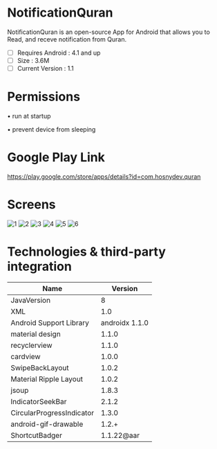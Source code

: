 # NotificationQuran
NotificationQuran is an open-source App for Android that allows you to Read, and receve notification from Quran.

- [ ] Requires Android : 4.1 and up
- [ ] Size : 3.6M
- [ ] Current Version : 1.1

# Permissions 
•	run at startup

•	prevent device from sleeping

# Google Play Link
https://play.google.com/store/apps/details?id=com.hosnydev.quran

# Screens
![1](https://lh3.googleusercontent.com/OSPH7uGjWL6aGE1Wx8bZGEv9jw7tAvP0j0_712Kht3gtFPD-sKZH8A8stMiU4-0aqw=w1093-h508-rw) 
![2](https://lh3.googleusercontent.com/sAcp3O4fhvQ-DbAY-Z-ZoF0nvviGcbuKHp4STmSlILqCUxGfAkcgkzwKAatTdSurqIc=w1093-h508-rw) 
![3](https://lh3.googleusercontent.com/I-i_ygt-02tiSUuQdgS_lc0SrBqC9q-xkRnAQ9kuT14JPXVjUnmEKvown0krRx4EKbw=w1093-h508-rw) 
![4](https://lh3.googleusercontent.com/Q0h2iyb3yiMv_l-pPZmpyKGshO-fd7_07GCPLCqtOXJe1e3rsbFZ83hVBxF7NaPSAw=w1093-h508-rw) 
![5](https://lh3.googleusercontent.com/BsysELDVev3xG1ZLPD5lgIR_GU-pk-sjPOqgaLlBBBXab9bMHSf-YgmQFo5I8qUugzg=w720-h310-rw) 
![6](https://lh3.googleusercontent.com/cfr13C05LEGdgG0iNx09zfxnF3jtsNrwEpahNTLK-kd7YmZwu6H5OdNs8DPLyEFB8Q=w720-h310-rw) 

# Technologies & third-party integration
| Name                       | Version          |
| -------------------------- | ---------------- |
| JavaVersion                | 8                |
| XML                        | 1.0              |
| Android Support Library    | androidx 1.1.0   |
| material design            | 1.1.0            |
| recyclerview               | 1.1.0            |
| cardview                   | 1.0.0            |
| SwipeBackLayout            | 1.0.2            |
| Material Ripple Layout     | 1.0.2            |
| jsoup                      | 1.8.3            |
| IndicatorSeekBar           | 2.1.2            |
| CircularProgressIndicator  | 1.3.0            |
| android-gif-drawable       | 1.2.+            |
| ShortcutBadger             | 1.1.22@aar       | 

